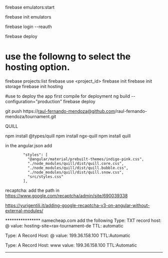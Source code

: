 firebase emulators:start

firebase init emulators

firebase login --reauth

firebase deploy

# use the followng to select the hosting option.
firebase projects:list
firebase use <project_id>
firebase init
firebase init storage
firebase init hosting


#use to deploy the app first compile for deployment
ng build --configuration="production"
firebase deploy

git push https://raul-fernando-mendoza@github.com/raul-fernando-mendoza/tournament.git


QUILL

npm install @types/quill
npm install ngx-quill
npm install quill

in the angular.json add

            "styles": [
              "@angular/material/prebuilt-themes/indigo-pink.css",
              "./node_modules/quill/dist/quill.core.css",
              "./node_modules/quill/dist/quill.bubble.css",
              "./node_modules/quill/dist/quill.snow.css",             
              "src/styles.css"
            ],

<quill-editor></quill-editor>


recaptcha:
add the path in 
https://www.google.com/recaptcha/admin/site/690039338


https://yurigentili.it/adding-google-recaptcha-v3-on-angular-without-external-modules/

**************** namecheap.com 
add the following 
Type: TXT record
host: @
value: hosting-site=rax-tournament-de
TTL: automatic

Type: A Record
Host: @
value: 199.36.158.100
TTL:Automatic

Type: A Record
Host: www
value: 199.36.158.100
TTL:Automatic

*********************